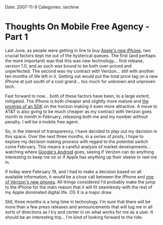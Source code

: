 Date: 2007-11-9
Categories: /archive

# Thoughts On Mobile Free Agency - Part 1

Last June, as people were getting in line to buy <a href="http://www.apple.com/iphone/">Apple's new iPhone</a>, two crucial factors kept me out of the hysterical queues.  The first (and perhaps the more important) was that this was new technology... first release, version 1.0, and as such was bound to be both over-priced and unperfected.  The second was my contract with Verizon... still with another ten months of life left in it.  Getting out would put the total price tag on a new iPhone at just south of a cool grand... too much for unknown and unproven tech.

Fast forward to now... both of these factors have been, to a large extent, mitigated.  The iPhone is both cheaper and slightly more mature and <a href="http://www.wired.com/gadgets/mac/news/2007/10/iphone_sdk">the promise of an SDK</a> on the horizon making it even more attractive.  A move to AT&amp;T is also going to be much cheaper as my contract with Verizon goes month to month in February, releasing both me and my number without penalty.  I will be a mobile free agent.

So, in the interest of transparency, I have decided to play out my decision in this space.  Over the next three months, in a series of posts, I hope to explore my decision making process with regard to the potential switch come February.  This means a careful analysis of market developments... watching where <a href="http://www.openhandsetalliance.com/android_overview.html">Google's Android</a> goes, seeing if Verizon can do anything interesting to keep me on or if Apple has anything up their sleeve to reel me in.

If today were February 19, and I had to make a decision based on all available information, it would be a close call between the iPhone and <a href="http://www.engadgetmobile.com/2007/11/08/verizons-venus-and-voyager-available-for-pre-order/">one of Verizon's new phones</a>.  All things considered I'd probably make the jump to the iPhone for the main reason that it will fit seamlessly with the rest of my Apple dominated digital life.  OS X is a major draw.

Still, three months is a long time in technology.  I'm sure that there will be more than a few press releases and announcements that will tug me in all sorts of directions as I try and center in on what works for me as a user. It should be an interesting trip... I'm kind of looking forward to the ride.
